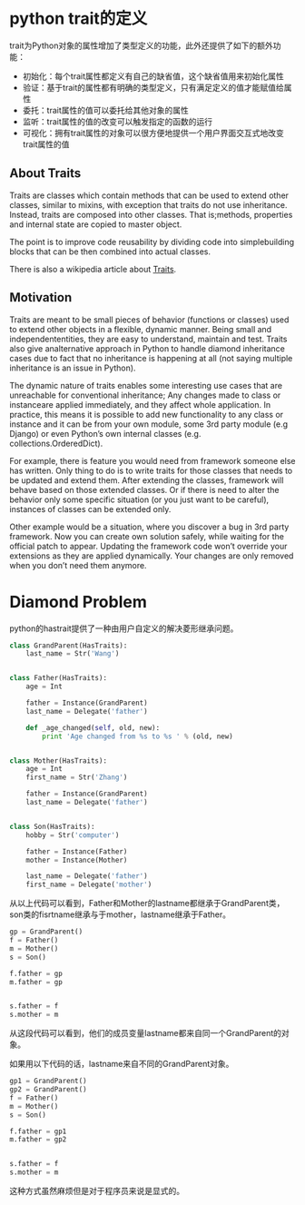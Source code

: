 # python trait的定义

trait为Python对象的属性增加了类型定义的功能，此外还提供了如下的额外功能：

- 初始化：每个trait属性都定义有自己的缺省值，这个缺省值用来初始化属性
- 验证：基于trait的属性都有明确的类型定义，只有满足定义的值才能赋值给属性
- 委托：trait属性的值可以委托给其他对象的属性
- 监听：trait属性的值的改变可以触发指定的函数的运行
- 可视化：拥有trait属性的对象可以很方便地提供一个用户界面交互式地改变trait属性的值

## About Traits

Traits are classes which contain methods that can be used to extend other classes, similar to mixins, with exception that traits do not use inheritance. Instead, traits are composed into other classes. That is;methods, properties and internal state are copied to master object.

The point is to improve code reusability by dividing code into simplebuilding blocks that can be then combined into actual classes.

There is also a wikipedia article about [Traits](http://en.wikipedia.org/wiki/Traits_class).

## Motivation

Traits are meant to be small pieces of behavior (functions or classes) used to extend other objects in a flexible, dynamic manner. Being small and independententities, they are easy to understand, maintain and test. Traits also give analternative approach in Python to handle diamond inheritance cases due to fact that no inheritance is happening at all (not saying multiple inheritance is an issue in Python).

The dynamic nature of traits enables some interesting use cases that are unreachable for conventional inheritance; Any changes made to class or instanceare applied immediately, and they affect whole application. In practice, this means it is possible to add new functionality to any class or instance and it can be from your own module, some 3rd party module (e.g Django) or even Python’s own internal classes (e.g. collections.OrderedDict).

For example, there is feature you would need from framework someone else has written. Only thing to do is to write traits for those classes that needs to be updated and extend them. After extending the classes, framework will behave based on those extended classes. Or if there is need to alter the behavior only some specific situation (or you just want to be careful), instances of classes can be extended only.

Other example would be a situation, where you discover a bug in 3rd party framework. Now you can create own solution safely, while waiting for the official patch to appear. Updating the framework code won’t override your extensions as they are applied dynamically. Your changes are only removed when you don’t need them anymore.

# Diamond Problem

python的hastrait提供了一种由用户自定义的解决菱形继承问题。

```python
class GrandParent(HasTraits):
    last_name = Str('Wang')


class Father(HasTraits):
    age = Int

    father = Instance(GrandParent)
    last_name = Delegate('father')

    def _age_changed(self, old, new):
        print 'Age changed from %s to %s ' % (old, new)


class Mother(HasTraits):
    age = Int
    first_name = Str('Zhang')

    father = Instance(GrandParent)
    last_name = Delegate('father')


class Son(HasTraits):
    hobby = Str('computer')

    father = Instance(Father)
    mother = Instance(Mother)

    last_name = Delegate('father')
    first_name = Delegate('mother')
```

从以上代码可以看到，Father和Mother的lastname都继承于GrandParent类，son类的fisrtname继承与于mother，lastname继承于Father。

```python
gp = GrandParent()
f = Father()
m = Mother()
s = Son()

f.father = gp
m.father = gp


s.father = f
s.mother = m
```

从这段代码可以看到，他们的成员变量lastname都来自同一个GrandParent的对象。

如果用以下代码的话，lastname来自不同的GrandParent对象。

```python
gp1 = GrandParent()
gp2 = GrandParent()
f = Father()
m = Mother()
s = Son()

f.father = gp1
m.father = gp2


s.father = f
s.mother = m
```

这种方式虽然麻烦但是对于程序员来说是显式的。




